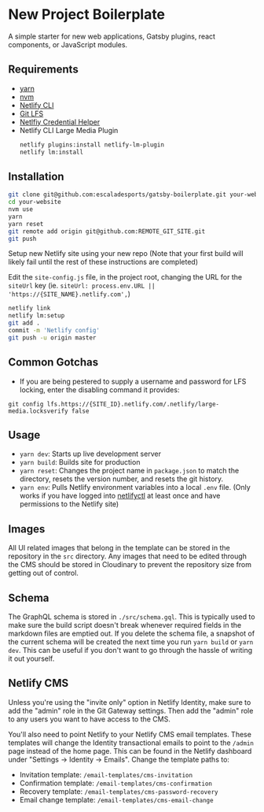 # New Project Boilerplate

A simple starter for new web applications, Gatsby plugins, react components, or JavaScript modules.

## Requirements

- [yarn](https://yarnpkg.com/)
- [nvm](https://github.com/creationix/nvm)
- [Netlify CLI](https://www.netlify.com/docs/cli/)
- [Git LFS](https://github.com/git-lfs/git-lfs?utm_source=gitlfs_site&utm_medium=repo_link&utm_campaign=gitlfs)
- [Netlfiy Credential Helper](https://github.com/netlify/netlify-credential-helper)
- Netlify CLI Large Media Plugin
  ```bash
  netlify plugins:install netlify-lm-plugin
  netlify lm:install
  ```

## Installation

```bash
git clone git@github.com:escaladesports/gatsby-boilerplate.git your-website
cd your-website
nvm use
yarn
yarn reset
git remote add origin git@github.com:REMOTE_GIT_SITE.git
git push
```

Setup new Netlify site using your new repo (Note that your first build will likely fail until the rest of these instructions are completed)

Edit the `site-config.js` file, in the project root, changing the URL for the `siteUrl` key (ie. `siteUrl: process.env.URL || 'https://{SITE_NAME}.netlify.com',`)

```bash
netlify link
netlify lm:setup
git add .
commit -m 'Netlify config'
git push -u origin master
```

## Common Gotchas

- If you are being pestered to supply a username and password for LFS locking, enter the disabling command it provides:

```git config lfs.https://{SITE_ID}.netlify.com/.netlify/large-media.locksverify false```

## Usage

- `yarn dev`: Starts up live development server
- `yarn build`: Builds site for production
- `yarn reset`: Changes the project name in `package.json` to match the directory, resets the version number, and resets the git history.
- `yarn env`: Pulls Netlify environment variables into a local `.env` file. (Only works if you have logged into [netlifyctl](https://github.com/netlify/netlifyctl#command-line-login) at least once and have permissions to the Netlify site)

## Images

All UI related images that belong in the template can be stored in the repository in the `src` directory. Any images that need to be edited through the CMS should be stored in Cloudinary to prevent the repository size from getting out of control.

## Schema

The GraphQL schema is stored in `./src/schema.gql`. This is typically used to make sure the build script doesn't break whenever required fields in the markdown files are emptied out. If you delete the schema file, a snapshot of the current schema will be created the next time you run `yarn build` or `yarn dev`. This can be useful if you don't want to go through the hassle of writing it out yourself.

## Netlify CMS

Unless you're using the "invite only" option in Netlify Identity, make sure to add the "admin" role in the Git Gateway settings. Then add the "admin" role to any users you want to have access to the CMS.

You'll also need to point Netlify to your Netlify CMS email templates. These templates will change the Identity transactional emails to point to the `/admin` page instead of the home page. This can be found in the Netlify dashboard under "Settings -> Identity -> Emails". Change the template paths to:

- Invitation template: `/email-templates/cms-invitation`
- Confirmation template: `/email-templates/cms-confirmation`
- Recovery template: `/email-templates/cms-password-recovery`
- Email change template: `/email-templates/cms-email-change`

